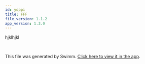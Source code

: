 ```yaml
---
id: yoppi
title: FFF
file_version: 1.1.2
app_version: 1.3.0
---
```


hjklhjkl

<br/>

This file was generated by Swimm. [Click here to view it in the app](/repos/Z2l0aHViJTNBJTNBbW9ieSUzQSUzQWlkb2dhbnplcg==/docs/yoppi).
